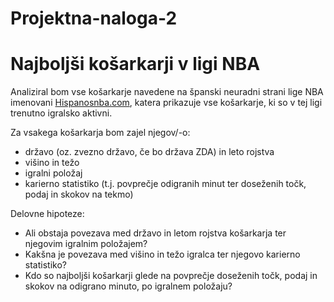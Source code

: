 # Projektna-naloga-2

Najboljši košarkarji v ligi NBA
================================

Analiziral bom vse košarkarje navedene na španski neuradni strani lige NBA imenovani
[Hispanosnba.com](https://en.hispanosnba.com/players/nba-active/index),
katera prikazuje vse košarkarje, ki so v tej ligi trenutno igralsko aktivni.

Za vsakega košarkarja bom zajel njegov/-o:
* državo (oz. zvezno državo, če bo država ZDA) in leto rojstva
* višino in težo
* igralni položaj
* karierno statistiko (t.j. povprečje odigranih minut ter doseženih točk, podaj in skokov na tekmo)

Delovne hipoteze:
* Ali obstaja povezava med državo in letom rojstva košarkarja ter njegovim igralnim položajem?
* Kakšna je povezava med višino in težo igralca ter njegovo karierno statistiko?
* Kdo so najboljši košarkarji glede na povprečje doseženih točk, podaj in skokov na odigrano minuto, po igralnem položaju?
